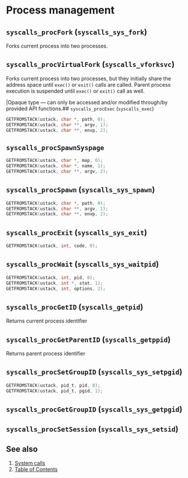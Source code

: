 # Process management

## `syscalls_procFork` (`syscalls_sys_fork`)

Forks current process into two processes.

## `syscalls_procVirtualFork` (`syscalls_vforksvc`)

Forks current process into two processes, but they initially share the address space until `exec()` or `exit()` calls
are called. Parent process execution is suspended until `exec()` or `exit()` call as well.

|Opaque type — can only be accessed and/or modified through/by provided API functions.##
`syscalls_procExec` (`syscalls_exec`)

````C
GETFROMSTACK(ustack, char *, path, 0);
GETFROMSTACK(ustack, char **, argv, 1);
GETFROMSTACK(ustack, char **, envp, 2);
````

## `syscalls_procSpawnSyspage`

````C
GETFROMSTACK(ustack, char *, map, 0);
GETFROMSTACK(ustack, char *, name, 1);
GETFROMSTACK(ustack, char **, argv, 2);
````

## `syscalls_procSpawn` (`syscalls_sys_spawn`)

````C
GETFROMSTACK(ustack, char *, path, 0);
GETFROMSTACK(ustack, char **, argv, 1);
GETFROMSTACK(ustack, char **, envp, 2);
````

## `syscalls_procExit` (`syscalls_sys_exit`)

````C
GETFROMSTACK(ustack, int, code, 0);
````

## `syscalls_procWait` (`syscalls_sys_waitpid`)

````C
GETFROMSTACK(ustack, int, pid, 0);
GETFROMSTACK(ustack, int *, stat, 1);
GETFROMSTACK(ustack, int, options, 2);
````

## `syscalls_procGetID` (`syscalls_getpid`)

Returns current process identifier

## `syscalls_procGetParentID` (`syscalls_getppid`)

Returns parent process identifier

## `syscalls_procSetGroupID` (`syscalls_sys_setpgid`)

````C
GETFROMSTACK(ustack, pid_t, pid, 0);
GETFROMSTACK(ustack, pid_t, pgid, 1);
````

## `syscalls_procGetGroupID` (`syscalls_sys_getpgid`)

## `syscalls_procSetSession` (`syscalls_sys_setsid`)

## See also

1. [System calls](syscalls.md)
2. [Table of Contents](../../README.md)
